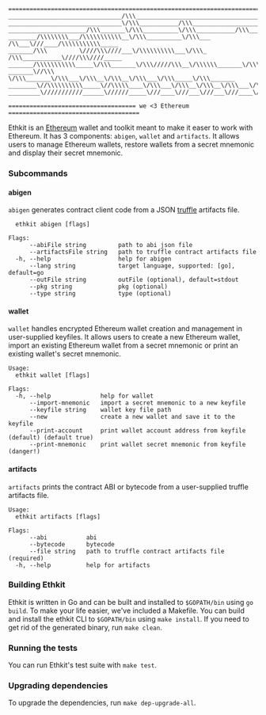 ```
=========================================================================================
________________________________/\\\_____________________________________________________ 
________________________________\/\\\___________/\\\_____________________________________ 
______________________/\\\_______\/\\\__________\/\\\___________/\\\______/\\\___________ 
________/\\\\\\\\___/\\\\\\\\\\\__\/\\\__________\/\\\___ /\\___\///____/\\\\\\\\\\\_____ 
_______/\\\         \////\\\////___\/\\\\\\\\\\___\/\\\_ /\\\___________\////\\\////_____ 
_______/\\\\\\\\\\\_____\/\\\_______\/\\\/////\\\__\/\\\\\\_______\/\\\_____\/\\\________ 
_______\//\\\            \/\\\_______\/\\\___\/\\\__\/\\\__\/\\\___\/\\\_____\/\\\_______
________\//\\\\\\\\\\_____\//\\\\\____\/\\\___\/\\\__\/\\\__\/\\\___\/\\\_____\//\\\\\___ 
_________\///////////______\//////_____\///____\///___\///___\///____\///______\/////____

==================================== we <3 Ethereum =====================================
```

Ethkit is an [Ethereum](https://ethereum.org/) wallet and toolkit meant to make it easer to work with Ethereum.
It has 3 components: ```abigen```, ```wallet``` and ```artifacts```.
It allows users to manage Ethereum wallets, restore wallets from a secret mnemonic and display their secret mnemonic.

### Subcommands

#### abigen
```abigen``` generates contract client code from a JSON [truffle](https://www.trufflesuite.com/) artifacts file.

```Usage:
  ethkit abigen [flags]

Flags:
      --abiFile string         path to abi json file
      --artifactsFile string   path to truffle contract artifacts file
  -h, --help                   help for abigen
      --lang string            target language, supported: [go], default=go
      --outFile string         outFile (optional), default=stdout
      --pkg string             pkg (optional)
      --type string            type (optional)
```

#### wallet
```wallet``` handles encrypted Ethereum wallet creation and management in user-supplied keyfiles.
It allows users to create a new Ethereum wallet, import an existing Ethereum wallet from a secret mnemonic or print an existing wallet's secret mnemonic.

```
Usage:
  ethkit wallet [flags]

Flags:
  -h, --help              help for wallet
      --import-mnemonic   import a secret mnemonic to a new keyfile
      --keyfile string    wallet key file path
      --new               create a new wallet and save it to the keyfile
      --print-account     print wallet account address from keyfile (default) (default true)
      --print-mnemonic    print wallet secret mnemonic from keyfile (danger!)
```

#### artifacts
```artifacts``` prints the contract ABI or bytecode from a user-supplied truffle artifacts file.

```
Usage:
  ethkit artifacts [flags]

Flags:
      --abi           abi
      --bytecode      bytecode
      --file string   path to truffle contract artifacts file (required)
  -h, --help          help for artifacts
```

### Building Ethkit
Ethkit is written in Go and can be built and installed to ```$GOPATH/bin``` using ```go build```.
To make your life easier, we've included a Makefile.
You can build and install the ethkit CLI to ```$GOPATH/bin``` using ```make install```.
If you need to get rid of the generated binary, run `make clean`.

### Running the tests
You can run Ethkit's test suite with ```make test```.

### Upgrading dependencies
To upgrade the dependencies, run ```make dep-upgrade-all```.
